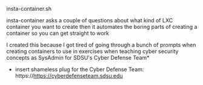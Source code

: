 

insta-container.sh

insta-container asks a couple of questions about what kind of LXC container you want to create
then it automates the boring parts of creating a container so you can get straight to work 


I created this because I got tired of going through a bunch of prompts when creating containers
to use in exercises when teaching cyber security concepts as SysAdmin for SDSU's Cyber Defense Team* 



* insert shameless plug for the Cyber Defense Team: https://https://cyberdefenseteam.sdsu.edu

